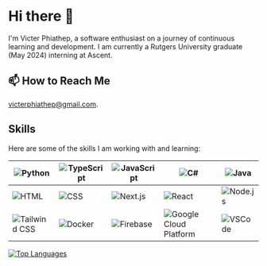 # Hi there 👋

I'm Victer Phiathep, a software enthusiast on a journey of continuous learning and development. I am currently a Rutgers University graduate (May 2024) interning at Ascent.

## 📫 How to Reach Me

victerphiathep@gmail.com.


## Skills

Here are some of the skills I am working with and learning:

| ![Python](https://skillicons.dev/icons?i=py) | ![TypeScript](https://skillicons.dev/icons?i=ts) | ![JavaScript](https://skillicons.dev/icons?i=js) | ![C#](https://skillicons.dev/icons?i=cs) | ![Java](https://skillicons.dev/icons?i=java) |
| --- | --- | --- | --- | --- |
| ![HTML](https://skillicons.dev/icons?i=html) | ![CSS](https://skillicons.dev/icons?i=css) | ![Next.js](https://skillicons.dev/icons?i=nextjs) | ![React](https://skillicons.dev/icons?i=react) | ![Node.js](https://skillicons.dev/icons?i=nodejs) |
| ![Tailwind CSS](https://skillicons.dev/icons?i=tailwind) | ![Docker](https://skillicons.dev/icons?i=docker) | ![Firebase](https://skillicons.dev/icons?i=firebase) | ![Google Cloud Platform](https://skillicons.dev/icons?i=gcp) | ![VSCode](https://skillicons.dev/icons?i=vscode) |

[![Top Languages](https://github-readme-stats.vercel.app/api/top-langs/?username=victerphiathep)](https://github.com/cenaice/github-readme-stats)

<!--
Here's what I'm currently up to:

## 🔭 Currently Working/Focusing On

1. Building a Job Portal website using the various API's and utilizes Fair and Explainable AI as an algorithm.
2. Learning C# by reading RB Whitaker's "C# Player's Guide" alongside core Object-Oriented Programming (OOP) concepts and fundamentals.
3. Exploring NeoVim and familiarizing myself with Vim Motions through LazyVim and thorough documentation.
4. Preparing for job opportunities and interviews as a new graduate in 2024 through LeetCode/HackerRank.
5. Finishing up my undergraduate studies @ Rutgers University

## 🌱 Currently Learning

I'm actively expanding my knowledge in the following areas:
- C#, .NET
- Full Stack Development
- NeoVim
- JavaScript
- LeetCode Grind

## 🤔 Seeking Guidance With

I'm looking for assistance with:
- NeoVim configuration
- .NET development
-->
